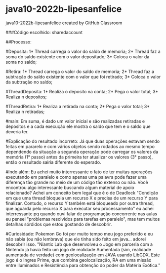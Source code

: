 # java10-2022b-lipesanfelice
java10-2022b-lipesanfelice created by GitHub Classroom

###Código escolhido: sharedaccount

##Processo:

#Deposita:
1* Thread carrega o valor do  saldo de memoria;
2* Thread faz a soma do saldo existente com o valor depositado;
3* Coloca o valor da soma no saldo;

#Retira:
1* Thread carrega o valor do  saldo de memoria;
2* Thread faz a subtração do saldo existente com o valor que foi retirado;
3* Coloca o valor da subtração no saldo;

#ThreadDeposita:
1* Realiza o deposito na conta;
2* Pega o valor total;
3* Realiza n depositos;

#ThreadRetira:
1* Realiza a retirada na conta;
2* Pega o valor total;
3* Realiza n retiradas;

#main:
Em suma, é dado um valor inicial e são realizadas retiradas e depositos e a cada execução ele mostra o saldo que tem e o saldo que deveria ter.

#Explicação do resultado incorreto:
Já que duas operações estavam sendo feitas em pararelo e com vários objetos sendo rodados ao mesmo tempo dependendo da situação a segunda operação pode carregar os valores da memória (1° passo) antes da primeira ter atualizar os valores (3° passo), então o resultado sairia diferente do esperado.

#Indo além:
Eu achei muito interressante o fato de ter muitas operações executando em paralelo e como apenas uma palavra pode fazer uma diferença tão grande no meio de um código tão extenso ou não.
Você encontrou algo interessante buscando algum material de apoio relacionado? Achei um conceito bem legal que é o de Deadlock "Condição em que uma thread bloqueia um recurso X e precisa de um recurso Y para finalizar. Contudo, o recurso Y também está bloqueado por outra thread, que aguarda pelo recurso X para executar seu processamento" eu achei interressante pq quando ouvi falar de programação concorrente nas aulas eu pensei "problemas resolvidos para tarefas em paralelo", mas tem muitos detalhas sórdidos que estou gostando de descobrir.

#Curiosidade:
Pokemon Go foi por muito tempo meu jogo preferido e eu não sabia (ou não lembrava) que ele tinha sido feito em java... adorei descobrir isso.
"Niantic Lab que desenvolveu o Jogo em parceria com a Nintendo já havia feito um jogo de realidade Aumentada (sim, realidade aumentada de verdade) com geolocalização em JAVA usando LibGDX. Este jogo é o Ingres Prime, que combina geolocalização, RA em uma missão entre Iluminados e Resistência para obtenção do poder da Matéria Exótica."
